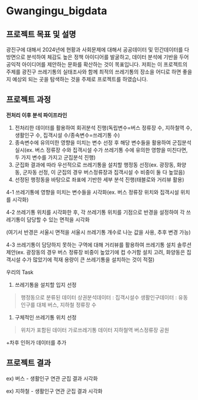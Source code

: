 # Gwangingu_bigdata

## 프로젝트 목표 및 설명
광진구에 대해서 2024년에 현황과 사회문제에 대해서 공공데이터 및 민간데이터를 다방면으로 분석하여 체감도 높은 정책 아이디어를 발굴하고, 데이터 분석에 기반을 두어 공익적 아이디어를 제안하는 문화를 확산하는 것이 목표입니다. 저희는 이 프로젝트의 주제를 광진구 쓰레기통의 실태조사와 함께 최적의 쓰레기통의 장소을 어디로 하면 좋을지 예상외 되는 곳을 탐색하는 것을 주제로 프로젝트를 하였습니다.

## 프로젝트 과정
**전처리 이후 분석 파이프라인**

1. 전처리한 데이터를 활용하여 회귀분석 진행(독립변수=버스 정류장 수, 지하철역 수, 생활인구 수, 집객시설 수/종속변수=쓰레기통 수)
2. 종속변수에 유의미한 영향을 미치는 변수 선정 후 해당 변수들을 활용하여 군집분석 실시(ex. 버스 정류장 수와 집객시설 수가 쓰레기통 수에 유의한 영향을 미친다면, 두 가지 변수를 가지고 군집분석 진행)
3. 군집화 결과에 따라 우선적으로 쓰레기통을 설치할 행정동 선정(ex. 광장동, 화양동, 군자동 선정, 이 군집의 경우 버스정류장과 집객시설 수 비중이 둘 다 높았음)
4. 선정된 행정동을 바탕으로 좌표에 기반한 세부 분석 진행(태블로와 거리뷰 활용)

4-1 쓰레기통에 영향을 미치는 변수들을 시각화(ex. 버스 정류장 위치와 집객시설 위치를 시각화)

4-2 쓰레기통 위치를 시각화한 후, 각 쓰레기통 위치를 기점으로 반경을 설정하여 각 쓰레기통이 담당할 수 있는 면적을 시각화

(여기서 반경은 서울시 면적을 서울시 쓰레기통 개수로 나눈 값을 사용,  추후 변경 가능)

4-3 쓰레기통이 담당하지 못하는 구역에 대해 거리뷰를 활용하여 쓰레기통 설치 솔루션 제안(ex. 광장동의 경우 버스 정류장 비중이 높았기에 컵 수거함 설치 고려, 화양동은 집객시설 수가 많았기에 적재 용량이 큰 쓰레기통을 설치하는 것이 적절)

우리의 Task
1. 쓰레기통을 설치할 입지 선정

> 행정동으로 분류된 데이터
상권분석데이터 : 집객시설수
생활인구데이터 : 유동인구를 대체
버스, 지하철 정류장 수
> 
1. 구체적인 쓰레기통 위치 선정

> 위치가 포함된 데이터
가로쓰레기통 데이터
지하철역
버스정류장
공원
> 

+차후 인허가 데이터를 추가

## 프로젝트 결과
ex) 버스 - 생활인구 연관 군집 결과 시각화<br>

ex) 지하철 - 생활인구 연관 군집 결과 시각화<br>
